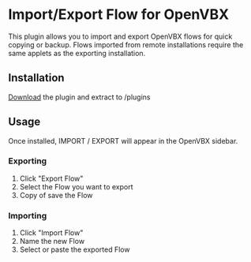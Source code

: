 # Import/Export Flow for OpenVBX

This plugin allows you to import and export OpenVBX flows for quick copying or backup. Flows imported from remote installations require the same applets as the exporting installation.

## Installation

[Download][1] the plugin and extract to /plugins

[1]: https://github.com/chadsmith/OpenVBX-Plugin-Export/archives/master

## Usage

Once installed, IMPORT / EXPORT will appear in the OpenVBX sidebar.

### Exporting

1. Click "Export Flow"
2. Select the Flow you want to export
3. Copy of save the Flow

### Importing

1. Click "Import Flow"
2. Name the new Flow
3. Select or paste the exported Flow
